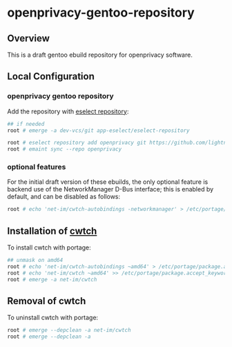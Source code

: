 # openprivacy-gentoo-repository

## Overview

This is a draft gentoo ebuild repository for openprivacy software.

## Local Configuration

### openprivacy gentoo repository

Add the repository with [eselect repository](https://wiki.gentoo.org/wiki/Eselect/Repository):

```bash
## if needed
root # emerge -a dev-vcs/git app-eselect/eselect-repository

root # eselect repository add openprivacy git https://github.com/lightning-auriga/openprivacy-gentoo-repository
root # emaint sync --repo openprivacy
```

### optional features

For the initial draft version of these ebuilds, the only optional feature is backend use of the NetworkManager
D-Bus interface; this is enabled by default, and can be disabled as follows:

```bash
root # echo 'net-im/cwtch-autobindings -networkmanager' > /etc/portage/package.use/cwtch.conf
```

## Installation of [cwtch](https://docs.cwtch.im)

To install cwtch with portage:

```bash
## unmask on amd64
root # echo 'net-im/cwtch-autobindings ~amd64' > /etc/portage/package.accept_keywords/cwtch.conf
root # echo 'net-im/cwtch ~amd64' >> /etc/portage/package.accept_keywords/cwtch.conf
root # emerge -a net-im/cwtch
```

## Removal of cwtch

To uninstall cwtch with portage:

```bash
root # emerge --depclean -a net-im/cwtch
root # emerge --depclean -a
```
